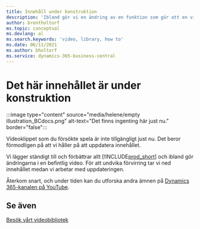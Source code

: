 ```yaml
---
title: Innehåll under konstruktion
description: 'Ibland gör vi en ändring av en funktion som gör att en video blir vilseledande, så vi tar videon nedåt medan vi uppdaterar innehållet.'
author: brentholtorf
ms.topic: conceptual
ms.devlang: al
ms.search.keywords: 'video, library, how to'
ms.date: 06/11/2021
ms.author: bholtorf
ms.service: dynamics-365-business-central
---
```


# Det här innehållet är under konstruktion

:::image type="content" source="media/helene/empty illustration_BCdocs.png" alt-text="Det finns ingenting här just nu." border="false":::

Videoklippet som du försökte spela är inte tillgängligt just nu. Det beror förmodligen på att vi håller på att uppdatera innehållet.

Vi lägger ständigt till och förbättrar allt [!INCLUDE[prod_short](includes/prod_short.md)] och ibland gör ändringarna i en befintlig video. För att undvika förvirring tar vi ned innehållet medan vi arbetar med uppdateringen.

Återkom snart, och under tiden kan du utforska andra ämnen på [Dynamics 365-kanalen på YouTube](https://www.youtube.com/playlist?list=PLcakwueIHoT-wVFPKUtmxlqcG1kJ0oqq4).

## Se även
[Besök vårt videobibliotek](across-videos.md)

 